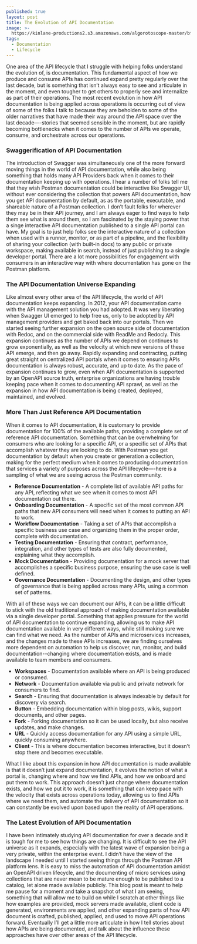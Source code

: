 ```yaml
---
published: true
layout: post
title: The Evolution of API Documentation
image: >-
  https://kinlane-productions2.s3.amazonaws.com/algorotoscope-master/bf-skinner-lane-shif-ahead.jpg
tags:
  - Documentation
  - Lifecycle
---
```

One area of the API lifecycle that I struggle with helping folks understand the evolution of, is documentation. This fundamental aspect of how we produce and consume APIs has continued expand pretty regularly over the last decade, but is something that isn’t always easy to see and articulate in the moment, and even tougher to get others to properly see and internalize as part of their operations. The most recent evolution in how API documentation is being applied across operations is occurring out of view of some of the folks I talk to because they are beholden to some of the older narratives that have made their way around the API space over the last decade—-stories that seemed sensible in the moment, but are rapidly becoming bottlenecks when it comes to the number of APIs we operate, consume, and orchestrate across our operations.

### Swaggerification of API Documentation
The introduction of Swagger was simultaneously one of the more forward moving things in the world of API documentation, while also being something that holds many API Providers back when it comes to their documentation keeping up with operations. I hear a number of folks tell me that they wish Postman documentation could be interactive like Swagger UI, without ever considering the collection that powers API documentation, how you get API documentation by default, as as the portable, executable, and shareable nature of a Postman collection. I don’t fault folks for wherever they may be in their API journey, and I am always eager to find ways to help them see what is around them, so I am fascinated by the staying power that a singe interactive API documentation published to a single API portal can have. My goal is to just help folks see the interactive nature of a collection when used with a runner, monitor, or as part of a pipeline, and the flexibility of sharing your collection (with built-in docs) to any public or private workspace, making available in search, instead of just publishing to a single developer portal. There are a lot more possibilities for engagement with consumers in an interactive way with where documentation has gone on the Postman platform.

### The API Documentation Universe Expanding
Like almost every other area of the API lifecycle, the world of API documentation keeps expanding. In 2012, your API documentation came with the API management solution you had adopted. It was very liberating when Swagger UI emerged to help free us, only to be adopted by API management providers and get baked back into our portals. Then we started seeing further expansion on the open source side of documentation with Redoc, and on the commercial side with ReadMe and Redocly. This expansion continues as the number of APIs we depend on continues to grow exponentially, as well as the velocity at which new versions of these API emerge, and then go away. Rapidly expanding and contracting, putting great straight on centralized API portals when it comes to ensuring APIs documentation is always robust, accurate, and up to date. As the pace of expansion continues to grow, even when API documentation is supported by an OpenAPI source truth, enterprise organizations are having trouble keeping pace when it comes to documenting API sprawl, as well as the expansion in how API documentation is being created, deployed, maintained, and evolved.

### More Than Just Reference API Documentation
When it comes to API documentation, it is customary to provide documentation for 100% of the available paths, providing a complete set of reference API documentation. Something that can be overwhelming for consumers who are looking for a specific API, or a specific set of APIs that accomplish whatever they are looking to do. With Postman you get documentation by default when you create or generation a collection, making for the perfect medium when it comes to producing documentation that services a variety of purposes across the API lifecycle—-here is a sampling of what we are seeing across the Postman community.

- **Reference Documentation** - A complete list of available API paths for any API, reflecting what we see when it comes to most API documentation out there.
- **Onboarding Documentation** - A specific set of the most common API paths that new API consumers will need when it comes to putting an API to work.
- **Workflow Documentation** - Taking a set of APIs that accomplish a specific business use case and organizing them in the proper order, complete with documentation.
- **Testing Documentation** - Ensuring that contract, performance, integration, and other types of tests are also fully documented, explaining what they accomplish.
- **Mock Documentation** - Providing documentation for a mock server that accomplishes a specific business purpose, ensuring the use case is well defined.
- **Governance Documentation** - Documenting the design, and other types of governance that is being applied across many APIs, using a common set of patterns.

With all of these ways we can document our APIs, it can be a little difficult to stick with the old traditional approach of making documentation available via a single developer portal. Something that applies pressure for the world of API documentation to continue expanding, allowing us to make API documentation available in very different ways, while still making sure we can find what we need. As the number of APIs and microservices increases, and the changes made to these APIs increases, we are finding ourselves more dependent on automation to help us discover, run, monitor, and build documentation--changing where documentation exists, and is made available to team members and consumers.

- **Workspaces** - Documentation available where an API is being produced or consumed.
- **Network** -  Documentation available via public and private network for consumers to find.
- **Search** - Ensuring that documentation is always indexable by default for discovery via search.
- **Button** - Embedding documentation within blog posts, wikis, support documents, and other pages.
- **Fork** - Forking documentation so it can be used locally, but also receive updates, and make changes.
- **URL** - Quickly access documentation for any API using a simple URL, quickly consuming anywhere.
- **Client** - This is where documentation becomes interactive, but it doesn’t stop there and becomes executable.

What I like about this expansion in how API documentation is made available is that it doesn’t just expand documentation, it evolves the notion of what a portal is, changing where and how we find APIs, and how we onboard and put them to work. This approach doesn’t just change where documentation exists, and how we put it to work, it is something that can keep pace with the velocity that exists across operations today, allowing us to find APIs where we need them, and automate the delivery of API documentation so it can constantly be evolved upon based upon the reality of API operations.

### The Latest Evolution of API Documentation
I have been intimately studying API documentation for over a decade and it is tough for me to see how things are changing. It is difficult to see the API universe as it expands, especially with the latest wave of expansion being a very private, within the enterprise event. I didn’t have the view of the landscape I needed until I started seeing things through the Postman API platform lens. It is easy to miss the automation of API documentation amidst an OpenAPI driven lifecycle, and the documenting of micro services using collections that are never mean to be mature enough to be published to a catalog, let alone made available publicly. This blog post is meant to help me pause for a moment and take a snapshot of what I am seeing, something that will allow me to build on while I scratch at other things like how examples are provided, mock servers made available, client code is generated, environments are applied, and other expanding parts of how API document is crafted, published, applied, and used to move API operations forward. Eventually I’ll get a little more articulate in how I tell stories about how APIs are being documented, and talk about the influence these approaches have over other areas of the API lifecycle.